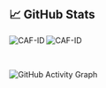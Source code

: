 
## &#x1f4c8; GitHub Stats

<p align="left"><img align="left" src="https://github-readme-stats.vercel.app/api/top-langs?username=CAF-ID&show_icons=true&locale=en&layout=compact&theme=radical" alt="CAF-ID" /></p>

 
 <p><img align="center" src="https://github-readme-streak-stats.herokuapp.com/?user=CAF-ID&theme=radical" alt="CAF-ID" /></p>
 
 <br />
 
![GitHub Activity Graph](https://activity-graph.herokuapp.com/graph?username=CAF-ID&bg_color=000000&color=4fff67&line=4fff67&point=ffffff&area=true&hide_border=true)  
